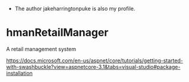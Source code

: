 * The author jakeharringtonpuke is also my profile. 
# hmanRetailManager
A retail management system

https://docs.microsoft.com/en-us/aspnet/core/tutorials/getting-started-with-swashbuckle?view=aspnetcore-3.1&tabs=visual-studio#package-installation
